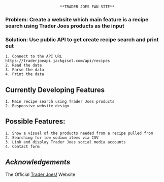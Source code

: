 
                            **TRADER JOES FAN SITE**  

### Problem: Create a website which main feature is a recipe search using Trader Joes products as the input  
### Solution: Use public API to get create recipe search and print out

    1. Connect to the API URL https://traderjoeapi.jackgisel.com/api/recipes
    2. Read the data
    3. Parse the data
    4. Print the data

## Currently Developing Features 
    1. Main recipe search using Trader Joes products
    2. Responsive website design

## Possible Features: 
    1. Show a visual of the products needed from a recipe pulled from 
    2. Searching for low sodium items via CSV
    3. Link and display Trader Joes social media accounts
    4. Contact form  

## *Acknowledgements*
The Official [Trader Joes!](https://www.traderjoes.com/) Website    